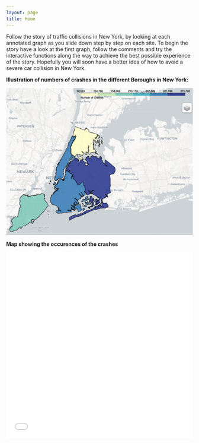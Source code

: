 ```yaml
---
layout: page
title: Home
---
```



Follow the story of traffic collisions in New York, by looking at each annotated graph as you slide down step by step on each site. To begin the story have a look at the first graph, follow the comments and try the interactive functions along the way to achieve the best possible experience of the story. Hopefully you will soon have a better idea of how to avoid a severe car collision in New York.

**Illustration of numbers of crashes in the different Boroughs in New York:**

![New York Boroughs](ny2.gif)




**Map showing the occurences of the crashes** 

<iframe src="mapcluster.html"
    sandbox="allow-same-origin allow-scripts"
    width="100%"
    height="500"
    scrolling="no"
    seamless="seamless"
    frameborder="0">
</iframe>

